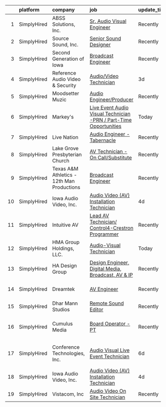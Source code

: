 

|    | platform    | company                                    | job                                                                                                                                                                          | update_time   | location                    |
|---:|:------------|:-------------------------------------------|:-----------------------------------------------------------------------------------------------------------------------------------------------------------------------------|:--------------|:----------------------------|
|  1 | SimplyHired | ABSS Solutions, Inc.                       | [Sr. Audio Visual Engineer](https://www.simplyhired.com/job/zir7f5PkC6frI2NEZHAmDwOS8jNP-uf_W4Px-XUrSDXFstpwHCsZeg?q=audio+engineer)                                         | Recently      | Suitland, MD                |
|  2 | SimplyHired | Source Sound, Inc.                         | [Senior Sound Designer](https://www.simplyhired.com/job/mw3datBFZnSnzm3SFniNFlYC60OHbjYX1kgvM61bk-lO-0QBaaabnQ?q=audio+engineer)                                             | Recently      | Remote                      |
|  3 | SimplyHired | Second Generation of Iowa                  | [Broadcast Engineer](https://www.simplyhired.com/job/YbGqQwf0TQNiVEtgEa9S2LgnYXg0MrBBYpKJ6IDo49ruXzTRHT3INA?q=audio+engineer)                                                | Recently      | Cedar Rapids, IA            |
|  4 | SimplyHired | Reference Audio Video & Security           | [Audio/Video Technician](https://www.simplyhired.com/job/3iLfpS9QLMCO-zRp5V_UDft3eZFyxxkHC1VnF2n4qI-bx-ND8eMIqw?q=audio+engineer)                                            | 3d            | Urbandale, IA               |
|  5 | SimplyHired | Moodsetter Muzic                           | [Audio Engineer/Producer](https://www.simplyhired.com/job/7tQhsIEMtNoGahZlnGhfH-h4DyxhrW0RLdaFnuGI3t5G0PQDtPhx0w?q=audio+engineer)                                           | Recently      | Remote                      |
|  6 | SimplyHired | Markey's                                   | [Live Event Audio Visual Technician -PRN / Part-Time Opportunities](https://www.simplyhired.com/job/ndDZjycNJzWPKCQHoVIai5JKzIG90HobXCcSGZvqTpS6imtVphqdEg?q=audio+engineer) | Today         | Des Moines, IA              |
|  7 | SimplyHired | Live Nation                                | [Audio Engineer - Tabernacle](https://www.simplyhired.com/job/ivjfh3rrkjP-61cPhxu9PA0rkvEupZL4DIFdZWBZ2KhQoU_hRJQrDQ?q=audio+engineer)                                       | Recently      | Atlanta, GA                 |
|  8 | SimplyHired | Lake Grove Presbyterian Church             | [AV Technician - On Call/Substitute](https://www.simplyhired.com/job/tb9Lp_96v5nuqnhe0ZYtbeKN6hRlb-jVRHz1dLdsFAKeVM_Axvfv9Q?q=audio+engineer)                                | Recently      | Lake Oswego, OR             |
|  9 | SimplyHired | Texas A&M Athletics - 12th Man Productions | [Broadcast Engineer](https://www.simplyhired.com/job/FvqtjkPQOHFz7okHbknjuZGriHK1tUpOYJrYq7y5M_E_VlNyFcveLg?q=audio+engineer)                                                | Recently      | College Station, TX         |
| 10 | SimplyHired | Iowa Audio Video, Inc.                     | [Audio Video (AV) Installation Technician](https://www.simplyhired.com/job/0dszGak0DvQ9CMy3OTGj8uF1zqMh2z-fBhClNi6UQhRai89om_j4iw?q=audio+engineer)                          | 4d            | Clive, IA                   |
| 11 | SimplyHired | Intuitive AV                               | [Lead AV Technician/ Control4-Crestron Programmer](https://www.simplyhired.com/job/1AponyIz1R5W15bLDpp_zrLFdVYj9jNewzb14chm4lSU7jFWzlaxEg?q=audio+engineer)                  | Recently      | Woodstock, GA               |
| 12 | SimplyHired | HMA Group Holdings, LLC.                   | [Audio-Visual Technician](https://www.simplyhired.com/job/FZpjpT9FUabn0k-W5UBNis4VypTyEw1V5RmtOewsi2FDWP_R5d1fhg?q=audio+engineer)                                           | Today         | Waukee, IA                  |
| 13 | SimplyHired | HA Design Group                            | [Design Engineer, Digital Media, Broadcast, AV & IP](https://www.simplyhired.com/job/gTE-WL3-NfSefJ2NokMeDGqZQL4tOGkdhYkZ0DIh-KlptOtgJCzNbg?q=audio+engineer)                | Recently      | Springfield, VA             |
| 14 | SimplyHired | Dreamtek                                   | [AV Engineer](https://www.simplyhired.com/job/LOuganKLo20FOFpMil2cT3r9khh1xGD1s_FTwQjj4GCsMR5sA98hsw?q=audio+engineer)                                                       | Recently      | San Francisco, CA           |
| 15 | SimplyHired | Dhar Mann Studios                          | [Remote Sound Editor](https://www.simplyhired.com/job/ouhfnYFoKHIK3cd-iR_GRdlWEr66OnwcrhJQBJGvnbnqvFL5obzpug?q=audio+engineer)                                               | Recently      | Burbank, CA                 |
| 16 | SimplyHired | Cumulus Media                              | [Board Operator - PT](https://www.simplyhired.com/job/X6HipTd4C89Aj_3sjRCKv2jKp54urkQEYtzJrPEJTH_0CDeXo8UGLg?q=audio+engineer)                                               | Recently      | Des Moines, IA +3 locations |
| 17 | SimplyHired | Conference Technologies, Inc.              | [Audio Visual Live Event Technician](https://www.simplyhired.com/job/5MXdbJtju5-YPdIR6XEfINUrlxAGEJWmtoRwP4OvG7F1yF2j_5nfkg?q=audio+engineer)                                | 6d            | Des Moines, IA +4 locations |
| 18 | SimplyHired | Iowa Audio Video, Inc.                     | [Audio Video (AV) Installation Technician](https://www.simplyhired.com/job/0dszGak0DvQ9CMy3OTGj8uF1zqMh2z-fBhClNi6UQhRai89om_j4iw?q=audio+engineer)                          | 4d            | Clive, IA                   |
| 19 | SimplyHired | Vistacom, Inc                              | [Audio Video On Site Technician](https://www.simplyhired.com/job/y2Y_0VG-EGXB0u12SqJI_ul-iAq7D-i2qAXxtsYlj9ryXhVRtHMkqA?q=audio+engineer)                                    | Recently      | Allentown, PA               |
